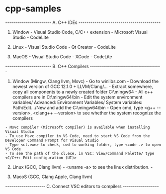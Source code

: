 # cpp-samples

----------------------- A. C++ IDEs -----------------------------------------

  1. Window
    - Visual Studio Code, C/C++ extension
    - Microsoft Visual Studio
    - CodeLite
    
  2. Linux
    - Visual Studio Code
    - Qt Creator
    - CodeLite
  
  3. MacOS
    - Visual Studio Code
    - XCode
    - CodeLite


----------------------- B. C++ Compilers ------------------------------------

  1. Window (Mingw, Clang llvm, Msvc)
    - Go to winlibs.com
    - Download the newest version of GCC 12.1.0 + LLVM/Clang/...
    - Extract somewhere, copy all components to a newly created folder C:\mingw64
    - All c++ compilers are in C:\mingw64\bin
    - Edit the system environment variables/ Advanced: Environment Variables/ System variables: Path/Edit.../New and add the C:\mingw64\bin
    - Open cmd, type <g++ --version>, <clang++ --version> to see whether the system recognize the compilers
    
    - Msvc compiler (Microsoft compiler) is available when installing Visual Studio
    - To use Msvc compiler in VS Code, need to start VS Code from the Developer Command Prompt for Visual Studio
    - Type <cl.exe> to check, cwd to working folder, type <code .> to open VS Code
    - To see the path of the cl.exe, in VSC: View/Command Palette/ type <C/C++: Edit configuration (UI)>

  2. Linux (GCC, Clang llvm)
    - <uname -a> to see the linux distribution.
    - <sudo apt-get install gcc-11> 
  
  3. MacoS (GCC, Clang Apple, Clang llvm)
  
  
  -------------------- C. Connect VSC editors to compilers ------------------
  
  
  
  
